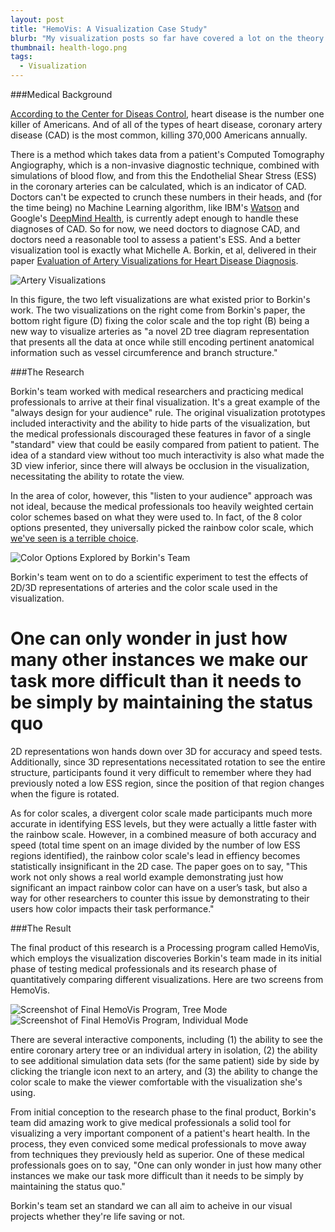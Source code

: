 ```yaml
---
layout: post
title: "HemoVis: A Visualization Case Study"
blurb: "My visualization posts so far have covered a lot on the theory side of things. Armed with that background of theory, we can appreciate a very inspiring case where data visualization actually saved lives."
thumbnail: health-logo.png
tags: 
  - Visualization
---
```


###Medical Background

[According to the Center for Diseas Control](http://www.cdc.gov/heartdisease/facts.htm), heart disease is the number one killer of Americans. And of all of the types of heart disease, coronary artery disease (CAD) is the most common, killing 370,000 Americans annually. 

There is a method which takes data from a patient's Computed Tomography Angiography, which is a non-invasive diagnostic technique, combined with simulations of blood flow, and from this the Endothelial Shear Stress (ESS) in the coronary arteries can be calculated, which is an indicator of CAD. Doctors can't be expected to crunch these numbers in their heads, and (for the time being) no Machine Learning algorithm, like IBM's [Watson](http://www.businessinsider.com/how-ibm-watson-is-transforming-healthcare-2015-7) and Google's [DeepMind Health](https://deepmind.com/health), is currently adept enough to handle these diagnoses of CAD. So for now, we need doctors to diagnose CAD, and doctors need a reasonable tool to assess a patient's ESS. And a better visualization tool is exactly what Michelle A. Borkin, et al, delivered in their paper [Evaluation of Artery Visualizations for Heart Disease Diagnosis](http://gvi.seas.harvard.edu/sites/all/files/borkin-InfoVis2011_camera-ready.pdf).

<img alt="Artery Visualizations" src="/img/artery-visualizations.png" class="full-size">

In this figure, the two left visualizations are what existed prior to Borkin's work. The two visualizations on the right come from Borkin's paper, the bottom right figure (D) fixing the color scale and the top right (B) being a new way to visualize arteries as "a novel 2D tree diagram representation that presents all the data at once while still encoding pertinent anatomical information such as vessel circumference and branch structure."

###The Research

Borkin's team worked with medical researchers and practicing medical professionals to arrive at their final visualization. It's a great example of the "always design for your audience" rule. The original visualization prototypes included interactivity and the ability to hide parts of the visualization, but the medical professionals discouraged these features in favor of a single "standard" view that could be easily compared from patient to patient. The idea of a standard view without too much interactivity is also what made the 3D view inferior, since there will always be occlusion in the visualization, necessitating the ability to rotate the view.

In the area of color, however, this "listen to your audience" approach was not ideal, because the medical professionals too heavily weighted certain color schemes based on what they were used to. In fact, of the 8 color options presented, they universally picked the rainbow color scale, which [we've seen is a terrible choice](http://www.datajourneyman.com/2016/03/14/color.html#color-antipattern-rainbow-color-scale). 

![Color Options Explored by Borkin's Team](/img/artery-visualization-colors.png)

Borkin's team went on to do a scientific experiment to test the effects of 2D/3D representations of arteries and the color scale used in the visualization. 

<h1 class="pull-quote">One can only wonder in just how many other instances we make our task more difficult than it needs to be simply by maintaining the status quo</h1>

2D representations won hands down over 3D for accuracy and speed tests. Additionally, since 3D representations necessitated rotation to see the entire structure, participants found it very difficult to remember where they had previously noted a low ESS region, since the position of that region changes when the figure is rotated.

As for color scales, a divergent color scale made participants much more accurate in identifying ESS levels, but they were actually a little faster with the rainbow scale. However, in a combined measure of both accuracy and speed (total time spent on an image divided by the number of low ESS regions identified), the rainbow color scale's lead in effiency becomes statistically insignificant in the 2D case. The paper goes on to say, "This work not only shows a real world example demonstrating just how significant an impact rainbow color can have on a user’s task, but also a way for other researchers to counter this issue by demonstrating to their users how color impacts their task performance."

###The Result

The final product of this research is a Processing program called HemoVis, which employs the visualization discoveries Borkin's team made in its initial phase of testing medical professionals and its research phase of quantitatively comparing different visualizations. Here are two screens from HemoVis.

<img alt="Screenshot of Final HemoVis Program, Tree Mode" src="/img/hemovis_treemode.jpg" class="full-size">

<img alt="Screenshot of Final HemoVis Program, Individual Mode" src="/img/hemovis_individualmode.gif" class="full-size">

There are several interactive components, including (1) the ability to see the entire coronary artery tree or an individual artery in isolation, (2) the ability to see additional simulation data sets (for the same patient) side by side by clicking the triangle icon next to an artery, and (3) the ability to change the color scale to make the viewer comfortable with the visualization she's using.

From initial conception to the research phase to the final product, Borkin's team did amazing work to give medical professionals a solid tool for visualizing a very important component of a patient's heart health. In the process, they even conviced some medical professionals to move away from techniques they previously held as superior. One of these medical professionals goes on to say, "One can only wonder in just how many other instances we make our task more difficult than it needs to be simply by maintaining the status quo." 

Borkin's team set an standard we can all aim to acheive in our visual projects whether they're life saving or not.